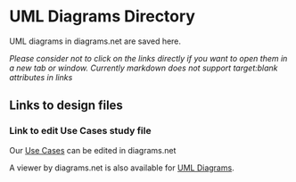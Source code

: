 # UML Diagrams Directory
UML diagrams in diagrams.net are saved here.

_Please consider not to click on the links directly if you want to open them in a new tab or window. Currently markdown does not support target:blank attributes in links_

## Links to design files

### Link to edit Use Cases study file 
Our [Use Cases](https://app.diagrams.net/?src=about#Hbounswe%2Fbounswe2023group2%2Fmain%2FUMLDiagrams%2FDR_UseCasesUML.drawio) can be edited in diagrams.net

A viewer by diagrams.net is also available for [UML Diagrams](https://viewer.diagrams.net/?tags=%7B%7D&highlight=0000ff&layers=1&nav=1&title=DR_UseCasesUML.drawio#Uhttps%3A%2F%2Fraw.githubusercontent.com%2Fbounswe%2Fbounswe2023group2%2Fmain%2FUMLDiagrams%2FDR_UseCasesUML.drawio).
